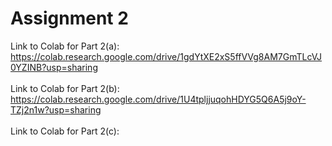 # Assignment 2
Link to Colab for Part 2(a): https://colab.research.google.com/drive/1gdYtXE2xS5ffVVg8AM7GmTLcVJ0YZINB?usp=sharing
<br><br>
Link to Colab for Part 2(b): https://colab.research.google.com/drive/1U4tpljjuqohHDYG5Q6A5j9oY-TZj2n1w?usp=sharing
<br><br>
Link to Colab for Part 2(c): 
